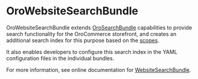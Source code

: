 # OroWebsiteSearchBundle

OroWebsiteSearchBundle extends [OroSearchBundle](https://doc.oroinc.com/bundles/platform/SearchBundle/) capabilities to provide search functionality for the OroCommerce storefront, and creates an additional search index for this purpose based on the [scopes](https://doc.oroinc.com/bundles/platform/ScopeBundle/).

It also enables developers to configure this search index in the YAML configuration files in the individual bundles.

For more information, see online documentation for [WebsiteSearchBundle](https://doc.oroinc.com/bundles/platform/WebsiteSearchBundle/).

